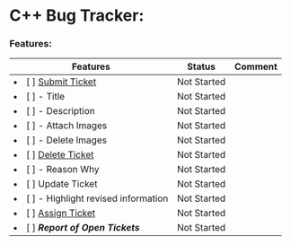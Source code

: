# C++ Bug Tracker:

### Features:

| **Features** | **Status** | **Comment** |
| ------------- | ------------- | ------------- |
| <li> [ ] <u>Submit Ticket</u> </li> | Not Started | |
| <li> [ ] - Title </li>| Not Started | |
| <li> [ ] - Description </li> | Not Started | | 
| <li> [ ] - Attach Images </li> | Not Started | |
| <li> [ ] - Delete Images </li> | Not Started | |
| <li> [ ] <u>Delete Ticket</u> </li> | Not Started | |
| <li> [ ] - Reason Why </li> | Not Started | |
| <li> [ ] Update Ticket </li> | Not Started | |
| <li> [ ] - Highlight revised information </li> | Not Started | |
| <li> [ ] <u>Assign Ticket</u> </li> | Not Started | |
| <li> [ ] **_Report of Open Tickets_** </li> | Not Started | |
